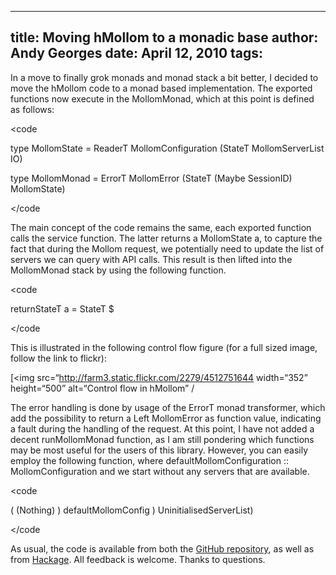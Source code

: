 -----
title:  Moving hMollom to a monadic base
author: Andy Georges
date: April 12, 2010
tags: 
-----







In a move to finally grok monads and monad stack a bit better, I decided
to move the hMollom code to a monad based implementation. The exported
functions now execute in the MollomMonad, which at this point is defined
as follows:


<code


type MollomState = ReaderT MollomConfiguration (StateT MollomServerList
IO)


type MollomMonad = ErrorT MollomError (StateT (Maybe SessionID)
MollomState)


</code


The main concept of the code remains the same, each exported function
calls the service function. The latter returns a MollomState a, to
capture the fact that during the Mollom request, we potentially need to
update the list of servers we can query with API calls. This result is
then lifted into the MollomMonad stack by using the following function.


<code


returnStateT a = StateT $ 


</code


This is illustrated in the following control flow figure (for a full
sized image, follow the link to flickr):


[<img
src=“http://farm3.static.flickr.com/2279/4512751644
width=“352” height=“500” alt=“Control flow in hMollom”
/


The error handling is done by usage of the ErrorT monad transformer,
which add the possibility to return a Left MollomError as function
value, indicating a fault during the handling of the request. At this
point, I have not added a decent runMollomMonad function, as I am still
pondering which functions may be most useful for the users of this
library. However, you can easily employ the following function, where
defaultMollomConfiguration :: MollomConfiguration and we start without
any servers that are available.


<code


(
(Nothing) ) defaultMollomConfig ) UninitialisedServerList)


</code


As usual, the code is available from both the [GitHub
repository](http://github.com/itkovian/hMollom), as well as from
[Hackage](http://hackage.haskell.org/package/hMollom). All feedback is
welcome. Thanks to 
questions.
